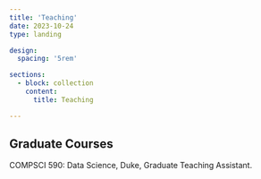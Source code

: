 ```yaml
---
title: 'Teaching'
date: 2023-10-24
type: landing

design:
  spacing: '5rem'

sections:
  - block: collection
    content:
      title: Teaching

---
```


## Graduate Courses

COMPSCI 590: Data Science, Duke, Graduate Teaching Assistant.
